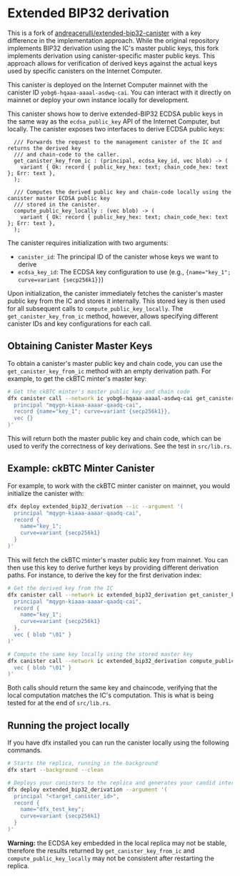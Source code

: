 # Extended BIP32 derivation

This is a fork of [andreacerulli/extended-bip32-canister](https://github.com/andreacerulli/extended-bip32-canister) with a key difference in the implementation approach. While the original repository implements BIP32 derivation using the IC's master public keys, this fork implements derivation using canister-specific master public keys. This approach allows for verification of derived keys against the actual keys used by specific canisters on the Internet Computer.

This canister is deployed on the Internet Computer mainnet with the canister ID `yobg6-hqaaa-aaaal-asdwq-cai`. You can interact with it directly on mainnet or deploy your own instance locally for development.

This canister shows how to derive extended-BIP32 ECDSA public keys in the same way as the `ecdsa_public_key` API of the Internet Computer, but locally. The canister exposes two interfaces to derive ECDSA public keys:

```
  /// Forwards the request to the management canister of the IC and returns the derived key
  /// and chain-code to the caller.
  get_canister_key_from_ic : (principal, ecdsa_key_id, vec blob) -> (
    variant { Ok: record { public_key_hex: text; chain_code_hex: text }; Err: text },
  );

  /// Computes the derived public key and chain-code locally using the canister master ECDSA public key
  /// stored in the canister.
  compute_public_key_locally : (vec blob) -> (
    variant { Ok: record { public_key_hex: text; chain_code_hex: text }; Err: text },
  );

```

The canister requires initialization with two arguments:

-   `canister_id`: The principal ID of the canister whose keys we want to derive
-   `ecdsa_key_id`: The ECDSA key configuration to use (e.g., `{name="key_1"; curve=variant {secp256k1}}`)

Upon initialization, the canister immediately fetches the canister's master public key from the IC and stores it internally. This stored key is then used for all subsequent calls to `compute_public_key_locally`. The `get_canister_key_from_ic` method, however, allows specifying different canister IDs and key configurations for each call.

## Obtaining Canister Master Keys

To obtain a canister's master public key and chain code, you can use the `get_canister_key_from_ic` method with an empty derivation path. For example, to get the ckBTC minter's master key:

```bash
# Get the ckBTC minter's master public key and chain code
dfx canister call --network ic yobg6-hqaaa-aaaal-asdwq-cai get_canister_key_from_ic '(
  principal "mqygn-kiaaa-aaaar-qaadq-cai",
  record {name="key_1"; curve=variant {secp256k1}},
  vec {}
)'
```

This will return both the master public key and chain code, which can be used to verify the correctness of key derivations. See the test in `src/lib.rs`.

## Example: ckBTC Minter Canister

For example, to work with the ckBTC minter canister on mainnet, you would initialize the canister with:

```bash
dfx deploy extended_bip32_derivation --ic --argument '(
  principal "mqygn-kiaaa-aaaar-qaadq-cai",
  record {
    name="key_1";
    curve=variant {secp256k1}
  }
)'
```

This will fetch the ckBTC minter's master public key from mainnet. You can then use this key to derive further keys by providing different derivation paths. For instance, to derive the key for the first derivation index:

```bash
# Get the derived key from the IC
dfx canister call --network ic extended_bip32_derivation get_canister_key_from_ic '(
  principal "mqygn-kiaaa-aaaar-qaadq-cai",
  record {
    name="key_1";
    curve=variant {secp256k1}
  },
  vec { blob "\01" }
)'

# Compute the same key locally using the stored master key
dfx canister call --network ic extended_bip32_derivation compute_public_key_locally '(
  vec { blob "\01" }
)'
```

Both calls should return the same key and chaincode, verifying that the local computation matches the IC's computation. This is what is being tested for at the end of `src/lib.rs`.

## Running the project locally

If you have dfx installed you can run the canister locally using the following commands.

```bash
# Starts the replica, running in the background
dfx start --background --clean

# Deploys your canisters to the replica and generates your candid interface
dfx deploy extended_bip32_derivation --argument '(
  principal "<target_canister_id>",
  record {
    name="dfx_test_key";
    curve=variant {secp256k1}
  }
)'
```

**Warning:** the ECDSA key embedded in the local replica may not be stable, therefore the results returned by `get_canister_key_from_ic` and `compute_public_key_locally` may not be consistent after restarting the replica.
